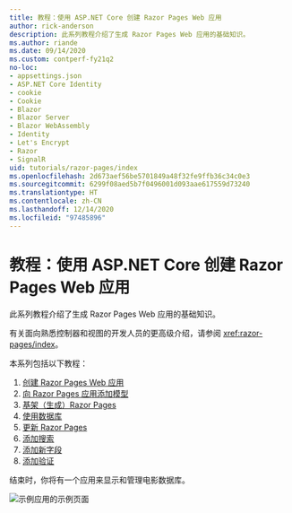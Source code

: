 ```yaml
---
title: 教程：使用 ASP.NET Core 创建 Razor Pages Web 应用
author: rick-anderson
description: 此系列教程介绍了生成 Razor Pages Web 应用的基础知识。
ms.author: riande
ms.date: 09/14/2020
ms.custom: contperf-fy21q2
no-loc:
- appsettings.json
- ASP.NET Core Identity
- cookie
- Cookie
- Blazor
- Blazor Server
- Blazor WebAssembly
- Identity
- Let's Encrypt
- Razor
- SignalR
uid: tutorials/razor-pages/index
ms.openlocfilehash: 2d673aef56be5701849a48f32fe9ffb36c34c0e3
ms.sourcegitcommit: 6299f08aed5b7f0496001d093aae617559d73240
ms.translationtype: HT
ms.contentlocale: zh-CN
ms.lasthandoff: 12/14/2020
ms.locfileid: "97485896"
---
```

# <a name="tutorial-create-a-no-locrazor-pages-web-app-with-aspnet-core"></a>教程：使用 ASP.NET Core 创建 Razor Pages Web 应用

此系列教程介绍了生成 Razor Pages Web 应用的基础知识。 

有关面向熟悉控制器和视图的开发人员的更高级介绍，请参阅 <xref:razor-pages/index>。

本系列包括以下教程：

1. [创建 Razor Pages Web 应用](xref:tutorials/razor-pages/razor-pages-start)
1. [向 Razor Pages 应用添加模型](xref:tutorials/razor-pages/model)
1. [基架（生成）Razor Pages](xref:tutorials/razor-pages/page)
1. [使用数据库](xref:tutorials/razor-pages/sql)
1. [更新 Razor Pages](xref:tutorials/razor-pages/da1)
1. [添加搜索](xref:tutorials/razor-pages/search)
1. [添加新字段](xref:tutorials/razor-pages/new-field)
1. [添加验证](xref:tutorials/razor-pages/validation)

结束时，你将有一个应用来显示和管理电影数据库。

![示例应用的示例页面](index/_static/sample-page.png)
